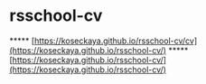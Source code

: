 # rsschool-cv

***** [https://koseckaya.github.io/rsschool-cv/cv](https://koseckaya.github.io/rsschool-cv/)
***** [https://koseckaya.github.io/rsschool-cv/](https://koseckaya.github.io/rsschool-cv/)
